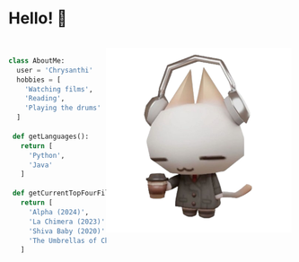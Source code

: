 # Hello! 🌱

<br>
<img src="assets/image.png" width="330" align="right">

```python
class AboutMe:
  user = 'Chrysanthi'
  hobbies = [
    'Watching films',
    'Reading',
    'Playing the drums'
  ]

 def getLanguages():
   return [
     'Python',
     'Java'
   ]

 def getCurrentTopFourFilms():
   return [
     'Alpha (2024)',
     'La Chimera (2023)',
     'Shiva Baby (2020)',
     'The Umbrellas of Chesbourgh (1964)'
   ]
 ```

